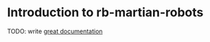 # Introduction to rb-martian-robots

TODO: write [great documentation](http://jacobian.org/writing/what-to-write/)
